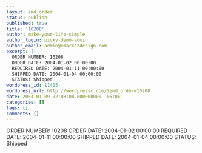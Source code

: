 ```yaml
---
layout: emd_order
status: publish
published: true
title: '10208'
author: make-your-life-simple
author_login: picky-demo-admin
author_email: admin@emarketdesign.com
excerpt: |-
  ORDER NUMBER: 10208
  ORDER DATE: 2004-01-02 00:00:00
  REQUIRED DATE: 2004-01-11 00:00:00
  SHIPPED DATE: 2004-01-04 00:00:00
  STATUS: Shipped
wordpress_id: 11405
wordpress_url: http://wordpressc.com/?emd_order=10208
date: 2004-01-09 02:08:00.000000000 -05:00
categories: []
tags: []
comments: []
---
```

ORDER NUMBER: 10208
ORDER DATE: 2004-01-02 00:00:00
REQUIRED DATE: 2004-01-11 00:00:00
SHIPPED DATE: 2004-01-04 00:00:00
STATUS: Shipped
